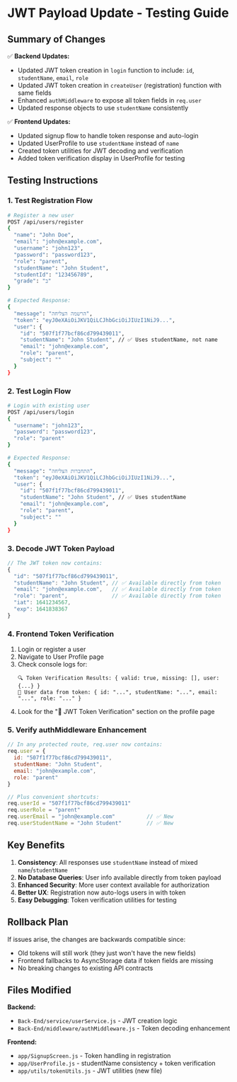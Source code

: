 # JWT Payload Update - Testing Guide

## Summary of Changes

✅ **Backend Updates:**
- Updated JWT token creation in `login` function to include: `id`, `studentName`, `email`, `role`
- Updated JWT token creation in `createUser` (registration) function with same fields
- Enhanced `authMiddleware` to expose all token fields in `req.user`
- Updated response objects to use `studentName` consistently

✅ **Frontend Updates:**
- Updated signup flow to handle token response and auto-login
- Updated UserProfile to use `studentName` instead of `name`
- Created token utilities for JWT decoding and verification
- Added token verification display in UserProfile for testing

## Testing Instructions

### 1. Test Registration Flow
```bash
# Register a new user
POST /api/users/register
{
  "name": "John Doe",
  "email": "john@example.com", 
  "username": "john123",
  "password": "password123",
  "role": "parent",
  "studentName": "John Student",
  "studentId": "123456789",
  "grade": "ב"
}

# Expected Response:
{
  "message": "הרשמה הצליחה",
  "token": "eyJ0eXAiOiJKV1QiLCJhbGciOiJIUzI1NiJ9...",
  "user": {
    "id": "507f1f77bcf86cd799439011",
    "studentName": "John Student", // ✅ Uses studentName, not name
    "email": "john@example.com",
    "role": "parent",
    "subject": ""
  }
}
```

### 2. Test Login Flow
```bash
# Login with existing user
POST /api/users/login
{
  "username": "john123",
  "password": "password123",
  "role": "parent"
}

# Expected Response:
{
  "message": "התחברות הצליחה",
  "token": "eyJ0eXAiOiJKV1QiLCJhbGciOiJIUzI1NiJ9...",
  "user": {
    "id": "507f1f77bcf86cd799439011",
    "studentName": "John Student", // ✅ Uses studentName
    "email": "john@example.com", 
    "role": "parent",
    "subject": ""
  }
}
```

### 3. Decode JWT Token Payload
```javascript
// The JWT token now contains:
{
  "id": "507f1f77bcf86cd799439011",
  "studentName": "John Student", // ✅ Available directly from token
  "email": "john@example.com",   // ✅ Available directly from token
  "role": "parent",              // ✅ Available directly from token
  "iat": 1641234567,
  "exp": 1641838367
}
```

### 4. Frontend Token Verification
1. Login or register a user
2. Navigate to User Profile page
3. Check console logs for:
   ```
   🔍 Token Verification Results: { valid: true, missing: [], user: {...} }
   👤 User data from token: { id: "...", studentName: "...", email: "...", role: "..." }
   ```
4. Look for the "🔐 JWT Token Verification" section on the profile page

### 5. Verify authMiddleware Enhancement
```javascript
// In any protected route, req.user now contains:
req.user = {
  id: "507f1f77bcf86cd799439011",
  studentName: "John Student",
  email: "john@example.com", 
  role: "parent"
}

// Plus convenient shortcuts:
req.userId = "507f1f77bcf86cd799439011"
req.userRole = "parent"
req.userEmail = "john@example.com"          // ✅ New
req.userStudentName = "John Student"        // ✅ New
```

## Key Benefits

1. **Consistency**: All responses use `studentName` instead of mixed `name`/`studentName`
2. **No Database Queries**: User info available directly from token payload
3. **Enhanced Security**: More user context available for authorization
4. **Better UX**: Registration now auto-logs users in with token
5. **Easy Debugging**: Token verification utilities for testing

## Rollback Plan

If issues arise, the changes are backwards compatible since:
- Old tokens will still work (they just won't have the new fields)
- Frontend fallbacks to AsyncStorage data if token fields are missing
- No breaking changes to existing API contracts

## Files Modified

**Backend:**
- `Back-End/service/userService.js` - JWT creation logic
- `Back-End/middleware/authMiddleware.js` - Token decoding enhancement

**Frontend:**
- `app/SignupScreen.js` - Token handling in registration
- `app/UserProfile.js` - studentName consistency + token verification
- `app/utils/tokenUtils.js` - JWT utilities (new file)
